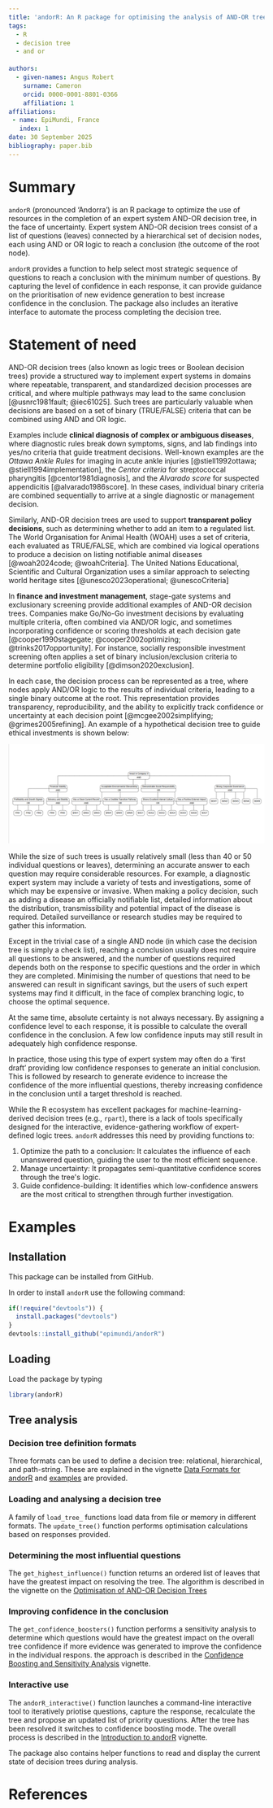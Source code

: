 ```yaml
---
title: 'andorR: An R package for optimising the analysis of AND-OR trees'
tags:
  - R
  - decision tree
  - and or

authors:
  - given-names: Angus Robert
    surname: Cameron
    orcid: 0000-0001-8801-0366
    affiliation: 1
affiliations:
 - name: EpiMundi, France
   index: 1
date: 30 September 2025
bibliography: paper.bib
---
```


# Summary

`andorR`  (pronounced ‘Andorra’) is an R package to optimize the use of resources in the completion of an expert system AND-OR decision tree, in the face of uncertainty. Expert system AND-OR decision trees consist of a list of questions (leaves) connected by a hierarchical set of decision nodes, each using AND or OR logic to reach a conclusion (the outcome of the root node). 

`andorR` provides a function to help select most strategic sequence of questions to reach a conclusion with the minimum number of questions. By capturing the level of confidence in each response, it can  provide guidance on the prioritisation of new evidence generation to best increase confidence in the conclusion. The package also includes an iterative interface to automate the process completing the decision tree. 

# Statement of need

AND-OR decision trees (also known as logic trees or Boolean decision trees) provide a structured way to implement expert systems in domains where repeatable, transparent, and standardized decision processes are critical, and where multiple pathways may lead to the same conclusion [@usnrc1981fault; @iec61025]. Such trees are particularly valuable when decisions are based on a set of binary (TRUE/FALSE) criteria that can be combined using AND and OR logic.  

Examples include **clinical diagnosis of complex or ambiguous diseases**, where diagnostic rules break down symptoms, signs, and lab findings into yes/no criteria that guide treatment decisions. Well-known examples are the *Ottawa Ankle Rules* for imaging in acute ankle injuries [@stiell1992ottawa; @stiell1994implementation], the *Centor criteria* for streptococcal pharyngitis [@centor1981diagnosis], and the *Alvarado score* for suspected appendicitis [@alvarado1986score]. In these cases, individual binary criteria are combined sequentially to arrive at a single diagnostic or management decision.  

Similarly, AND-OR decision trees are used to support **transparent policy decisions**, such as determining whether to add an item to a regulated list. The World Organisation for Animal Health (WOAH) uses a set of criteria, each evaluated as TRUE/FALSE, which are combined via logical operations to produce a decision on listing notifiable animal diseases [@woah2024code; @woahCriteria]. The United Nations Educational, Scientific and Cultural Organization uses a similar approach to selecting world heritage sites [@unesco2023operational; @unescoCriteria] 

In **finance and investment management**, stage-gate systems and exclusionary screening provide additional examples of AND-OR decision trees. Companies make Go/No-Go investment decisions by evaluating multiple criteria, often combined via AND/OR logic, and sometimes incorporating confidence or scoring thresholds at each decision gate [@cooper1990stagegate; @cooper2002optimizing; @trinks2017opportunity]. For instance, socially responsible investment screening often applies a set of binary inclusion/exclusion criteria to determine portfolio eligibility [@dimson2020exclusion].  

In each case, the decision process can be represented as a tree, where nodes apply AND/OR logic to the results of individual criteria, leading to a single binary outcome at the root. This representation provides transparency, reproducibility, and the ability to explicitly track confidence or uncertainty at each decision point [@mcgee2002simplifying; @grimes2005refining]. An example of a hypothetical decision tree to guide ethical investments is shown below:

![Ethical investment decision-tree example](ethical.png)

While the size of such trees is usually relatively small (less than 40 or 50 individual questions or leaves), determining an accurate answer to each question may require considerable resources. For example, a diagnostic expert system may include a variety of tests and investigations, some of which may be expensive or invasive. When making a policy decision, such as adding a disease an officially notifiable list, detailed information about the distribution, transmissibility and potential impact of the disease is required. Detailed surveillance or research studies may be required to gather this information. 

Except in the trivial case of a single AND node (in which case the decision tree is simply a check list), reaching a conclusion usually does not require all questions to be answered, and the number of questions required depends both on the response to specific questions and the order in which they are completed. Minimising the number of questions that need to be answered can result in significant savings, but the users of such expert systems may find it difficult, in the face of complex branching logic, to choose the optimal sequence. 

At the same time, absolute certainty is not always necessary. By assigning a confidence level to each response, it is possible to calculate the overall confidence in the conclusion. A few low confidence inputs may still result in adequately high confidence response. 

In practice, those using this type of expert system may often do a ‘first draft’ providing low confidence responses to generate an initial conclusion. This is followed by research to generate evidence to increase the confidence of the more influential questions, thereby increasing confidence in the conclusion until a target threshold is reached. 

While the R ecosystem has excellent packages for machine-learning-derived decision trees (e.g., `rpart`), there is a lack of tools specifically designed for the interactive, evidence-gathering workflow of expert-defined logic trees. `andorR` addresses this need by providing functions to:

1. Optimize the path to a conclusion: It calculates the influence of each unanswered question, guiding the user to the most efficient sequence.
2. Manage uncertainty: It propagates semi-quantitative confidence scores through the tree's logic.
3. Guide confidence-building: It identifies which low-confidence answers are the most critical to strengthen through further investigation.

# Examples

## Installation

This package can be installed from GitHub.

In order to install `andorR` use the following command:

```r
if(!require("devtools")) {
  install.packages("devtools")
}
devtools::install_github("epimundi/andorR")
```

## Loading

Load the package by typing


```r
library(andorR)
```
## Tree analysis

### Decision tree definition formats

Three formats can be used to define a decision tree: relational, hierarchical, 
and path-string. These are explained in the vignette [Data Formats for andorR](https://...data-formats.html) 
and [examples](https://...example-data-files.html) are provided.

### Loading and analysing a decision tree

A family of ``load_tree_`` functions load data from file or memory in different
formats. The ``update_tree()`` function performs optimisation calculations
based on responses provided.

### Determining the most influential questions

The ``get_highest_influence()`` function returns an ordered list of leaves that
have the greatest impact on resolving the tree. The algorithm is described in the
vignette on the [Optimisation of AND-OR Decision Trees](https://...tree-optimisation.html)

### Improving confidence in the conclusion

The ``get_confidence_boosters()`` function performs a sensitivity analysis to determine
which questions would have the greatest impact on the overall tree confidence if
more evidence was generated to improve the confidence in the individual respons.
the approach is described in the [Confidence Boosting and Sensitivity Analysis](https://...confidence-boosting.html)
vignette.

### Interactive use

The ``andorR_interactive()`` function launches a command-line interactive tool to
iteratively priotise questions, capture the response, recalculate the tree and
propose an updated list of priority questions. After the tree has been resolved
it switches to confidence boosting mode. The overall process is described in the
[Introduction to andorR](https://...andorR-intro.html) vignette.

The package also contains helper functions to read and display the current
state of decision trees during analysis.


# References



